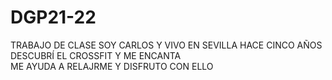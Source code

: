 # DGP21-22
TRABAJO DE CLASE
SOY CARLOS Y VIVO EN SEVILLA
HACE CINCO AÑOS DESCUBRÍ EL CROSSFIT Y ME ENCANTA  
ME AYUDA A RELAJRME Y DISFRUTO CON ELLO
